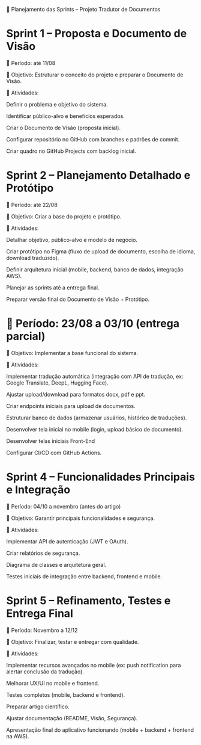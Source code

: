 📅 Planejamento das Sprints – Projeto Tradutor de Documentos

# Sprint 1 – Proposta e Documento de Visão

📆 Período: até 11/08

🎯 Objetivo: Estruturar o conceito do projeto e preparar o Documento de Visão.

🔹 Atividades:

Definir o problema e objetivo do sistema.

Identificar público-alvo e benefícios esperados.

Criar o Documento de Visão (proposta inicial).

Configurar repositório no GitHub com branches e padrões de commit.

Criar quadro no GitHub Projects com backlog inicial.

# Sprint 2 – Planejamento Detalhado e Protótipo

📆 Período: até 22/08

🎯 Objetivo: Criar a base do projeto e protótipo.

🔹 Atividades:

Detalhar objetivo, público-alvo e modelo de negócio.

Criar protótipo no Figma (fluxo de upload de documento, escolha de idioma, download traduzido).

Definir arquitetura inicial (mobile, backend, banco de dados, integração AWS).

Planejar as sprints até a entrega final.

Preparar versão final do Documento de Visão + Protótipo.


# 📆 Período: 23/08 a 03/10 (entrega parcial)

🎯 Objetivo: Implementar a base funcional do sistema.

🔹 Atividades:

Implementar tradução automática (integração com API de tradução, ex: Google Translate, DeepL, Hugging Face).

Ajustar upload/download para formatos docx, pdf e ppt.

Criar endpoints iniciais para upload de documentos.

Estruturar banco de dados (armazenar usuários, histórico de traduções).

Desenvolver tela inicial no mobile (login, upload básico de documento).

Desenvolver telas iniciais Front-End

Configurar CI/CD com GitHub Actions.


# Sprint 4 – Funcionalidades Principais e Integração

📆 Período: 04/10 a novembro (antes do artigo)

🎯 Objetivo: Garantir principais funcionalidades e segurança.

🔹 Atividades:

Implementar API de autenticação (JWT e OAuth).

Criar relatórios de segurança.

Diagrama de classes e arquitetura geral.

Testes iniciais de integração entre backend, frontend e mobile.

# Sprint 5 – Refinamento, Testes e Entrega Final

📆 Período: Novembro a 12/12

🎯 Objetivo: Finalizar, testar e entregar com qualidade.

🔹 Atividades:

Implementar recursos avançados no mobile (ex: push notification para alertar conclusão da tradução).

Melhorar UX/UI no mobile e frontend.

Testes completos (mobile, backend e frontend).

Preparar artigo científico.

Ajustar documentação (README, Visão, Segurança).

Apresentação final do aplicativo funcionando (mobile + backend + frontend na AWS).